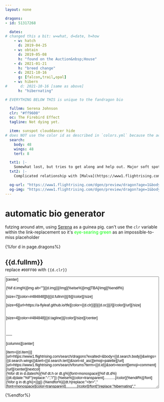 ```yaml
---
layout: none

dragons:
- id: 51317268

  dates:
# changed this a bit: w=what, d=date, h=how
    - w: hatch
      d: 2019-04-25
    - w: obtain
      d: 2019-05-08
      h: "found on the Auction&nbsp;House"
    - d: 2021-01-21
      h: "breed change"
    - d: 2021-10-16
      g: [falcon,trail,opal]
    - w: hibern
#      d: 2021-10-16 [same as above]
      h: "hibernating"

# EVERYTHING BELOW THIS is unique to the fandragon bio

  fullnm: Serena Johnson
  clr: "#ff9600"
  oc: The Firebird Effect
  tagline: Not dying yet.

  item: sunspot clouddancer hide
# does NOT use the color id as described in `colors.yml` because the actual urls are different thanks to the color wheel expanson lmao.
  search:
    body: 48
    wings: 48
    tert: 8

  txt1: |-
    Somewhat lost, but tries to get along and help out. Major soft spot for reckless youth and/or catastrophe victims; would defend them with her life. Seems convinced she can’t actually die.
  txt2: |-
    Complicated relationship with [Malva](https://www1.flightrising.com/dragon/97666606). Has run into [Shauna](https://www1.flightrising.com/dragon/22012254) and [Calem](https://www1.flightrising.com/dragon/48944088) but doesn’t stay close to either. Watches [this youth](https://www1.flightrising.com/dragon/50340433) like an unsolicited (but not strictly unwelcome) guardian.

  og-url: "https://www1.flightrising.com/dgen/preview/dragon?age=1&body=48&bodygene=1&breed=11&element=11&eyetype=0&gender=1&tert=8&tertgene=5&winggene=9&wings=48&auth=66662affe5d2134afc265183338bd5e32c865654&dummyext=prev.png"
  og-img: "https://www1.flightrising.com/dgen/preview/dragon?age=1&body=48&bodygene=1&breed=11&element=11&eyetype=0&gender=1&tert=8&tertgene=5&winggene=9&wings=48&auth=66662affe5d2134afc265183338bd5e32c865654&dummyext=prev.png"
---
```

<style>
	textarea{width:100%; min-height:30.5em; resize:vertical; font-family:verdana,sans-serif; font-size:12px;}
	h2{margin-bottom:-.5em;}
</style>

# automatic bio generator
futzing around atm, using [Serena](https://www1.flightrising.com/dragon/51317268) as a guinea pig. can't use the <code>clr</code> variable within the link-replacement so it's <span style="color:#00ff00">eye-searing green</span> as an impossible-to-miss placeholder

{%for d in page.dragons%}
## {{d.fullnm}}
replace <code>#00FF00</code> with <code>{{d.clr}}</code>
<textarea>
[center]

{%if d.img%}[img alt=""]{{d.img}}[/img]{%else%}[img]TBA[/img]{%endif%}

[size=7][color=#484848][b]{{d.fullnm}}[/b][/color][/size]

[size=6][url=https://a-flyleaf.github.io/tfe][color={{d.clr}}][i]{{d.oc}}[/i][/color][/url][/size]


[size=4][color=#484848]{{d.tagline}}[/color][/size][/center]



-----

[columns][center]

[item={{d.item}}]
[url=https://www1.flightrising.com/search/dragons?exalted=&body={{d.search.body}}&wings={{d.search.wings}}&tert={{d.search.tert}}&sort=id_asc][emoji=palette][/url] [url=https://www1.flightrising.com/search/forums?term={{d.id}}&sort=recent][emoji=comment][/url][/center][nextcol]
{%for dt in d.dates%}{%if dt.h or dt.g%}[font=monospace]{%if dt.d%}{{dt.d|date:"%F"|replace:"-","/"}} {%else%}[color=transparent]...........[/color]{%endif%}[/font]{%for g in dt.g%}+{{g}} {%endfor%}{{dt.h|replace:"<br>","
[font=monospace][color=transparent]...........[/color][/font]"|replace:"hibernating","[i]hibernating[/i]"}}{%else%}{%endif%}
{%endfor%}
[columns][font=monospace][color=transparent]..[/color][/font][nextcol][list][*]{{d.txt1|markdownify|replace:'<a href="','[url='|replace:'">','][color=#00FF00]'|replace:'</a>','[/color][/url]'|remove:"<p>"|remove:"</p>"}}
[*]{{d.txt2|markdownify|replace:'<a href="','[url='|replace:'">','][color=#00FF00]'|replace:'</a>','[/color][/url]'|remove:"<p>"|remove:"</p>"}}[/list][/columns][/columns]

[center][url={{d.og-url}}][img]{{d.og-img}}[/img][/url][/center]

[right][sub][i][color=#eee]bio v3 (2020/06/25): dragonsona edition (11/12), auto-updated 2024/09/10; lore based on notes from 2019/06/10[/color][/i][/sub][/right]
</textarea>
{%endfor%}